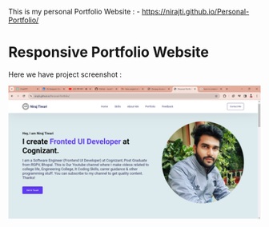 This is my personal Portfolio Website : - https://nirajti.github.io/Personal-Portfolio/

# Responsive Portfolio Website


Here we have project screenshot :

![screenshot](screenshot.png.png)



